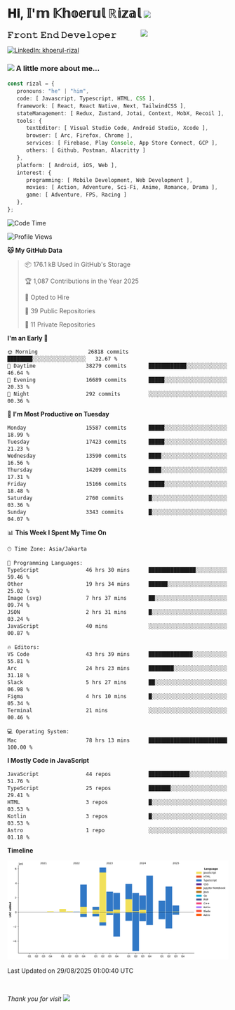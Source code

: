 <h1> 𝐇𝐢, 𝕀'𝕞 𝕂𝕙𝕠𝕖𝕣𝕦𝕝 ℝ𝕚𝕫𝕒𝕝 <img src="https://media.giphy.com/media/mGcNjsfWAjY5AEZNw6/giphy.gif" width="50"></h1>
<img align='right' src="https://media.giphy.com/media/v1.Y2lkPTc5MGI3NjExOWI2ajR2NGJubzBsZHFuaHMwajRrcDNsNXJwOG8yb3F0NjhkNXF4OSZlcD12MV9pbnRlcm5hbF9naWZfYnlfaWQmY3Q9cw/fkZukR450RQ1qnGaq9/giphy.gif" width="200">
<strong style="font-size:20px;">𝙵𝚛𝚘𝚗𝚝 𝙴𝚗𝚍 𝙳𝚎𝚟𝚎𝚕𝚘𝚙𝚎𝚛</strong>
</p></em>

[![LinkedIn: khoerul-rizal](https://img.shields.io/badge/khoerul--rizal-blue?style=flat-square&logo=Linkedin&logoColor=white&link=https://www.linkedin.com/in/khoerul-rizal/)](https://www.linkedin.com/in/khoerul-rizal/)

### <img src="https://media.giphy.com/media/VgCDAzcKvsR6OM0uWg/giphy.gif" width="50"> A little more about me...

```typescript
const rizal = {
   pronouns: "he" | "him",
   code: [ Javascript, Typescript, HTML, CSS ],
   framework: [ React, React Native, Next, TailwindCSS ],
   stateManagement: [ Redux, Zustand, Jotai, Context, MobX, Recoil ],
   tools: {
      textEditor: [ Visual Studio Code, Android Studio, Xcode ],
      browser: [ Arc, Firefox, Chrome ],
      services: [ Firebase, Play Console, App Store Connect, GCP ],
      others: [ Github, Postman, Alacritty ]
   },
   platform: [ Android, iOS, Web ],
   interest: {
      programming: [ Mobile Development, Web Development ],
      movies: [ Action, Adventure, Sci-Fi, Anime, Romance, Drama ],
      game: [ Adventure, FPS, Racing ]
   },
};
```

<!--START_SECTION:waka-->
![Code Time](http://img.shields.io/badge/Code%20Time-3%2C807%20hrs%2011%20mins-blue)

![Profile Views](http://img.shields.io/badge/Profile%20Views-0-blue)

**🐱 My GitHub Data** 

> 📦 176.1 kB Used in GitHub's Storage 
 > 
> 🏆 1,087 Contributions in the Year 2025
 > 
> 💼 Opted to Hire
 > 
> 📜 39 Public Repositories 
 > 
> 🔑 11 Private Repositories 
 > 
**I'm an Early 🐤** 

```text
🌞 Morning                26818 commits       ████████░░░░░░░░░░░░░░░░░   32.67 % 
🌆 Daytime                38279 commits       ████████████░░░░░░░░░░░░░   46.64 % 
🌃 Evening                16689 commits       █████░░░░░░░░░░░░░░░░░░░░   20.33 % 
🌙 Night                  292 commits         ░░░░░░░░░░░░░░░░░░░░░░░░░   00.36 % 
```
📅 **I'm Most Productive on Tuesday** 

```text
Monday                   15587 commits       █████░░░░░░░░░░░░░░░░░░░░   18.99 % 
Tuesday                  17423 commits       █████░░░░░░░░░░░░░░░░░░░░   21.23 % 
Wednesday                13590 commits       ████░░░░░░░░░░░░░░░░░░░░░   16.56 % 
Thursday                 14209 commits       ████░░░░░░░░░░░░░░░░░░░░░   17.31 % 
Friday                   15166 commits       █████░░░░░░░░░░░░░░░░░░░░   18.48 % 
Saturday                 2760 commits        █░░░░░░░░░░░░░░░░░░░░░░░░   03.36 % 
Sunday                   3343 commits        █░░░░░░░░░░░░░░░░░░░░░░░░   04.07 % 
```


📊 **This Week I Spent My Time On** 

```text
🕑︎ Time Zone: Asia/Jakarta

💬 Programming Languages: 
TypeScript               46 hrs 30 mins      ███████████████░░░░░░░░░░   59.46 % 
Other                    19 hrs 34 mins      ██████░░░░░░░░░░░░░░░░░░░   25.02 % 
Image (svg)              7 hrs 37 mins       ██░░░░░░░░░░░░░░░░░░░░░░░   09.74 % 
JSON                     2 hrs 31 mins       █░░░░░░░░░░░░░░░░░░░░░░░░   03.24 % 
JavaScript               40 mins             ░░░░░░░░░░░░░░░░░░░░░░░░░   00.87 % 

🔥 Editors: 
VS Code                  43 hrs 39 mins      ██████████████░░░░░░░░░░░   55.81 % 
Arc                      24 hrs 23 mins      ████████░░░░░░░░░░░░░░░░░   31.18 % 
Slack                    5 hrs 27 mins       ██░░░░░░░░░░░░░░░░░░░░░░░   06.98 % 
Figma                    4 hrs 10 mins       █░░░░░░░░░░░░░░░░░░░░░░░░   05.34 % 
Terminal                 21 mins             ░░░░░░░░░░░░░░░░░░░░░░░░░   00.46 % 

💻 Operating System: 
Mac                      78 hrs 13 mins      █████████████████████████   100.00 % 
```

**I Mostly Code in JavaScript** 

```text
JavaScript               44 repos            █████████████░░░░░░░░░░░░   51.76 % 
TypeScript               25 repos            ███████░░░░░░░░░░░░░░░░░░   29.41 % 
HTML                     3 repos             █░░░░░░░░░░░░░░░░░░░░░░░░   03.53 % 
Kotlin                   3 repos             █░░░░░░░░░░░░░░░░░░░░░░░░   03.53 % 
Astro                    1 repo              ░░░░░░░░░░░░░░░░░░░░░░░░░   01.18 % 
```



**Timeline**

![Lines of Code chart](https://raw.githubusercontent.com/khoerulrizal/khoerulrizal/main/assets/bar_graph.png)


 Last Updated on 29/08/2025 01:00:40 UTC
<!--END_SECTION:waka-->
</details>
<br/>

<em>Thank you for visit</em> <img src="https://media.giphy.com/media/v1.Y2lkPTc5MGI3NjExcHdvNm1qZWtjaGw0ZjdwM3Z3NnY2dHlueTVuODBta2FiY20wM2YybSZlcD12MV9pbnRlcm5hbF9naWZfYnlfaWQmY3Q9cw/tV25tpdKqdFa9x81k2/giphy.gif" width="40">
